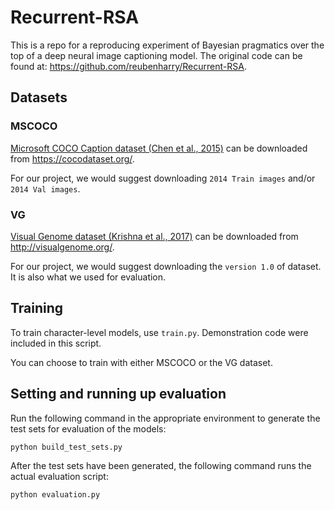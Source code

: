 # Recurrent-RSA
This is a repo for a reproducing experiment of Bayesian pragmatics over the top of a deep neural image captioning model. 
The original code can be found at: https://github.com/reubenharry/Recurrent-RSA.

## Datasets
### MSCOCO
[Microsoft COCO Caption dataset (Chen et al., 2015)](https://arxiv.org/abs/1504.00325) can be downloaded from https://cocodataset.org/.

For our project, we would suggest downloading `2014 Train images` and/or `2014 Val images`.

### VG
[Visual Genome dataset (Krishna et al., 2017)](https://arxiv.org/abs/1602.07332) can be downloaded from http://visualgenome.org/.

For our project, we would suggest downloading the `version 1.0` of dataset. It is also what we used for evaluation.

##  Training
To train character-level models, use `train.py`. Demonstration code were included in this script.

You can choose to train with either MSCOCO or the VG dataset.

##  

## Setting and running up evaluation

Run the following command in the appropriate environment to generate the test sets for evaluation of the models:

```bash
python build_test_sets.py
```

After the test sets have been generated, the following command runs the actual evaluation script:

```bash
python evaluation.py
```
